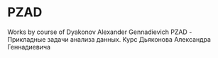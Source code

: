 # PZAD
Works by course of Dyakonov Alexander Gennadievich
PZAD - Прикладные задачи анализа данных. Курс Дьяконова Александра Геннадиевича
